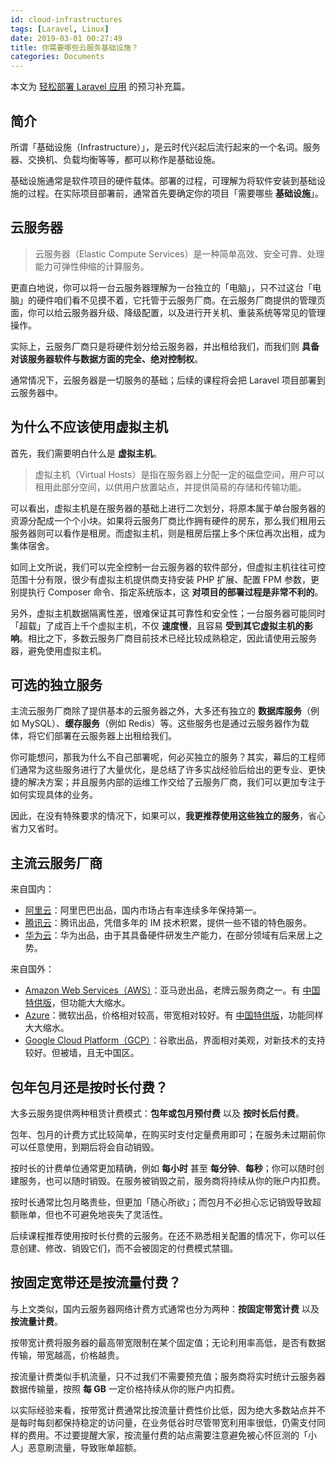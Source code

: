 ```yaml
---
id: cloud-infrastructures
tags: [Laravel, Linux]
date: 2019-03-01 00:27:49
title: 你需要哪些云服务基础设施？
categories: Documents
---
```


本文为 [轻松部署 Laravel 应用](https://github.com/wi1dcard/laravel-deployment) 的预习补充篇。

<!--more-->

## 简介

所谓「基础设施（Infrastructure）」，是云时代兴起后流行起来的一个名词。服务器、交换机、负载均衡等等，都可以称作是基础设施。

基础设施通常是软件项目的硬件载体。部署的过程，可理解为将软件安装到基础设施的过程。在实际项目部署前，通常首先要确定你的项目「需要哪些 **基础设施**」。

## 云服务器

> 云服务器（Elastic Compute Services）是一种简单高效、安全可靠、处理能力可弹性伸缩的计算服务。

更直白地说，你可以将一台云服务器理解为一台独立的「电脑」，只不过这台「电脑」的硬件咱们看不见摸不着，它托管于云服务厂商。在云服务厂商提供的管理页面，你可以给云服务器升级、降级配置，以及进行开关机、重装系统等常见的管理操作。

实际上，云服务厂商只是将硬件划分给云服务器，并出租给我们，而我们则 **具备对该服务器软件与数据方面的完全、绝对控制权**。

通常情况下，云服务器是一切服务的基础；后续的课程将会把 Laravel 项目部署到云服务器中。

## 为什么不应该使用虚拟主机

首先，我们需要明白什么是 **虚拟主机**。

> 虚拟主机（Virtual Hosts）是指在服务器上分配一定的磁盘空间，用户可以租用此部分空间，以供用户放置站点，并提供简易的存储和传输功能。

可以看出，虚拟主机是在服务器的基础上进行二次划分，将原本属于单台服务器的资源分配成一个个小块。如果将云服务厂商比作拥有硬件的房东，那么我们租用云服务器则可以看作是租房。而虚拟主机，则是租房后摆上多个床位再次出租，成为集体宿舍。

如同上文所说，我们可以完全控制一台云服务器的软件部分，但虚拟主机往往可控范围十分有限，很少有虚拟主机提供商支持安装 PHP 扩展、配置 FPM 参数，更别提执行 Composer 命令、指定系统版本，这 **对项目的部署过程是非常不利的**。

另外，虚拟主机数据隔离性差，很难保证其可靠性和安全性；一台服务器可能同时「超载」了成百上千个虚拟主机，不仅 **速度慢**，且容易 **受到其它虚拟主机的影响**。相比之下，多数云服务厂商目前技术已经比较成熟稳定，因此请使用云服务器，避免使用虚拟主机。

## 可选的独立服务

主流云服务厂商除了提供基本的云服务器之外，大多还有独立的 **数据库服务**（例如 MySQL）、**缓存服务**（例如 Redis）等。这些服务也是通过云服务器作为载体，将它们部署在云服务器上出租给我们。

你可能想问，那我为什么不自己部署呢，何必买独立的服务？其实，幕后的工程师们通常为这些服务进行了大量优化，是总结了许多实战经验后给出的更专业、更快捷的解决方案；并且服务内部的运维工作交给了云服务厂商，我们可以更加专注于如何实现具体的业务。

因此，在没有特殊要求的情况下，如果可以，**我更推荐使用这些独立的服务**，省心省力又省时。

## 主流云服务厂商

来自国内：

- [阿里云](https://www.aliyun.com/)：阿里巴巴出品，国内市场占有率连续多年保持第一。
- [腾讯云](https://cloud.tencent.com/)：腾讯出品，凭借多年的 IM 技术积累，提供一些不错的特色服务。
- [华为云](https://www.huaweicloud.com/)：华为出品，由于其具备硬件研发生产能力，在部分领域有后来居上之势。

来自国外：

- [Amazon Web Services（AWS）](https://aws.amazon.com/)：亚马逊出品，老牌云服务商之一。有 [中国特供版](https://www.amazonaws.cn/)，但功能大大缩水。
- [Azure](https://azure.microsoft.com/)：微软出品，价格相对较高，带宽相对较好。有 [中国特供版](https://www.azure.cn/)，功能同样大大缩水。
- [Google Cloud Platform（GCP）](https://cloud.google.com/)：谷歌出品，界面相对美观，对新技术的支持较好。但被墙，且无中国区。

## 包年包月还是按时长付费？

大多云服务提供两种租赁计费模式：**包年或包月预付费** 以及 **按时长后付费**。

包年、包月的计费方式比较简单，在购买时支付定量费用即可；在服务未过期前你可以任意使用，到期后将会自动销毁。

按时长的计费单位通常更加精确，例如 **每小时** 甚至 **每分钟**、**每秒**；你可以随时创建服务，也可以随时销毁。在服务被销毁之前，服务商将持续从你的账户内扣费。

按时长通常比包月略贵些，但更加「随心所欲」；而包月不必担心忘记销毁导致超额账单，但也不可避免地丧失了灵活性。

后续课程推荐使用按时长付费的云服务。在还不熟悉相关配置的情况下，你可以任意创建、修改、销毁它们，而不会被固定的付费模式禁锢。

## 按固定宽带还是按流量付费？

与上文类似，国内云服务器网络计费方式通常也分为两种：**按固定带宽计费** 以及 **按流量计费**。

按带宽计费将服务器的最高带宽限制在某个固定值；无论利用率高低，是否有数据传输，带宽越高，价格越贵。

按流量计费类似手机流量，只不过我们不需要预充值；服务商将实时统计云服务器数据传输量，按照 **每 GB** 一定价格持续从你的账户内扣费。

以实际经验来看，按带宽计费通常比按流量计费性价比低，因为绝大多数站点并不是每时每刻都保持稳定的访问量，在业务低谷时尽管带宽利用率很低，仍需支付同样的费用。不过要提醒大家，按流量付费的站点需要注意避免被心怀叵测的「小人」恶意刷流量，导致账单超额。
